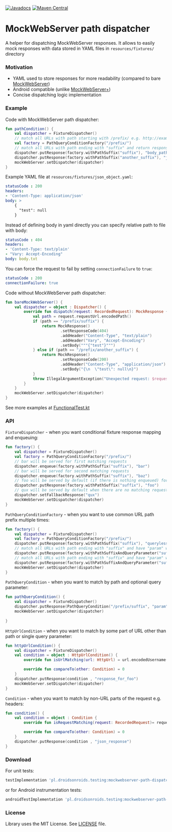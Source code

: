 [![Javadocs](https://javadoc.io/badge/pl.droidsonroids.testing/mockwebserver-path-dispatcher.svg?color=blue)](https://javadoc.io/doc/pl.droidsonroids.testing/mockwebserver-path-dispatcher)
[![Maven Central](https://maven-badges.herokuapp.com/maven-central/pl.droidsonroids.testing/mockwebserver-path-dispatcher/badge.svg?style=flat)](https://maven-badges.herokuapp.com/maven-central/pl.droidsonroids.testing/mockwebserver-path-dispatcher)

MockWebServer path dispatcher
=============

A helper for dispatching MockWebServer responses. It allows to easily mock responses with data
stored in YAML files in `resources/fixtures/` directory

### Motivation

- YAML used to store responses for more readability (compared to
  bare [MockWebServer](https://github.com/square/okhttp/tree/master/mockwebserver))
- Android compatible (unlike [MockWebServer+](https://github.com/orhanobut/mockwebserverplus))
- Concise dispatching logic implementation

### Example

Code with MockWebServer path dispatcher:

```kotlin
fun pathCondition() {
    val dispatcher = FixtureDispatcher()
    // match all URLs with path starting with /prefix/ e.g. http://example.test/prefix/
    val factory = PathQueryConditionFactory("/prefix/")
    // match all URLs with path ending with "suffix" and return response from fixtures/body_path.yaml
    dispatcher.putResponse(factory.withPathSuffix("suffix"), "body_path")
    dispatcher.putResponse(factory.withPathSuffix("another_suffix"), "json_object")
    mockWebServer.setDispatcher(dispatcher)
}
```

Example YAML file at `resources/fixtures/json_object.yaml`:

```yaml
statusCode : 200
headers:
- 'Content-Type: application/json'
body: >
    {
      "test": null
    }
```

Instead of defining body in yaml directly you can specify relative path to file with body:

```yaml
statusCode : 404
headers:
- 'Content-Type: text/plain'
- "Vary: Accept-Encoding"
body: body.txt
```

You can force the request to fail by setting `connectionFailure` to `true`:

```yaml
statusCode : 200
connectionFailure: true
```

Code without MockWebServer path dispatcher:

```kotlin
fun bareMockWebServer() {
    val dispatcher = object : Dispatcher() {
        override fun dispatch(request: RecordedRequest): MockResponse {
            val path = request.requestUrl.encodedPath()
            if (path == "/prefix/suffix") {
                return MockResponse()
                        .setResponseCode(404)
                        .addHeader("Content-Type", "text/plain")
                        .addHeader("Vary", "Accept-Encoding")
                        .setBody("""{"test"}""")
            } else if (path == "/prefix/another_suffix") {
                return MockResponse()
                        .setResponseCode(200)
                        .addHeader("Content-Type", "application/json")
                        .setBody("{\n  \"test\": null\n}")
            }
            throw IllegalArgumentException("Unexpected request: $request")
        }
    }
    mockWebServer.setDispatcher(dispatcher)
}
```

See more examples
at [FunctionalTest.kt](dispatcher/src/test/kotlin/pl/droidsonroids/testing/mockwebserver/FunctionalTest.kt)

### API

`FixtureDispatcher` - when you want conditional fixture response mapping and enqueuing:

```kotlin
fun factory() {
    val dispatcher = FixtureDispatcher()
    val factory = PathQueryConditionFactory("/prefix/")
    // bar will be served for first matching requests
    dispatcher.enqueue(factory.withPathSuffix("suffix"), "bar")
    // bar will be served for second matching requests
    dispatcher.enqueue(factory.withPathSuffix("suffix"), "baz")
    // foo will be served by default (if there is nothing enqueued) for subsequent matching requests
    dispatcher.putResponse(factory.withPathSuffix("suffix"), "foo")    
    // qux will be served by default when there are no matching requests
    dispatcher.setFallbackResponse("qux")    
    mockWebServer.setDispatcher(dispatcher)
}
```

`PathQueryConditionFactory` - when you want to use common URL path prefix multiple times:

```kotlin
fun factory() {
    val dispatcher = FixtureDispatcher()
    val factory = PathQueryConditionFactory("/prefix/")
    dispatcher.putResponse(factory.withPathSuffix("suffix"), "queryless_response")
    // match all URLs with path ending with "suffix" and have "param" with any value as query parameter e.g. http://example.test/prefix/user/suffix?param
    dispatcher.putResponse(factory.withPathSuffixAndQueryParameter("suffix", "param"), "response_with_query_parameter")
    // match all URLs with path ending with "suffix" and have "param" with "value" as query parameter e.g. http://example.test/prefix/user/suffix?param=value
    dispatcher.putResponse(factory.withPathSuffixAndQueryParameter("suffix", "param", "value"), "response_with_query_parameter_and_value")
    mockWebServer.setDispatcher(dispatcher)
}
```

`PathQueryCondition` - when you want to match by path and optional query parameter:

```kotlin
fun pathQueryCondition() {
    val dispatcher = FixtureDispatcher()
    dispatcher.putResponse(PathQueryCondition("/prefix/suffix", "param", "value"), "response_with_query_parameter_and_value")
    mockWebServer.setDispatcher(dispatcher)
    
}
```

`HttpUrlCondition` - when you want to match by some part of URL other than path or single query
parameter:

```kotlin
fun httpUrlCondition() {
    val dispatcher = FixtureDispatcher()
    val condition = object : HttpUrlCondition() {
        override fun isUrlMatching(url: HttpUrl) = url.encodedUsername() == "foo"

        override fun compareTo(other: Condition) = 0
    }
    dispatcher.putResponse(condition , "response_for_foo")
    mockWebServer.setDispatcher(dispatcher)    
}
```

`Condition` - when you want to match by non-URL parts of the request e.g. headers:

```kotlin
fun condition() {
    val condition = object : Condition {
        override fun isRequestMatching(request: RecordedRequest)= request.getHeader("Content-Type") == "application/json"

        override fun compareTo(other: Condition) = 0
    }
    dispatcher.putResponse(condition , "json_response")   
}
```

### Download

For unit tests:

```gradle
testImplementation 'pl.droidsonroids.testing:mockwebserver-path-dispatcher:1.1.1'
```

or for Android instrumentation tests:

```gradle
androidTestImplementation 'pl.droidsonroids.testing:mockwebserver-path-dispatcher:1.1.1'
```

### License

Library uses the MIT License. See [LICENSE](LICENSE) file.